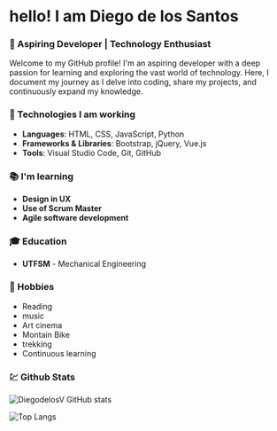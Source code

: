 # hello! I am Diego de los Santos

### 🚀 Aspiring Developer | Technology Enthusiast

Welcome to my GitHub profile! I'm an aspiring developer with a deep passion for learning and exploring the vast world of technology. Here, I document my journey as I delve into coding, share my projects, and continuously expand my knowledge.

### 🌟 Technologies I am working

- **Languages​​**: HTML, CSS, JavaScript, Python
- **Frameworks & Libraries**: Bootstrap, jQuery, Vue.js
- **Tools**: Visual Studio Code, Git, GitHub

### 📚 I'm learning

- **Design in UX**
- **Use of Scrum Master**
- **Agile software development**

### 🎓 Education

- **UTFSM** - Mechanical Engineering

### 🎨 Hobbies

- Reading
- music
- Art cinema
- Montain Bike
- trekking
- Continuous learning

### :chart: Github Stats

![DiegodelosV GitHub stats](https://github-readme-stats.vercel.app/api?username=DiegodelosV&show_icons=true&theme=dark)

![Top Langs](https://github-readme-stats.vercel.app/api/top-langs/?username=DiegodelosV&hide_progress=true&theme=dark)
